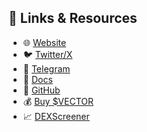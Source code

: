 ## 🔗 Links & Resources

- 🌐 [Website](https://vector-ai.pro)
- 🐦 [Twitter/X](https://x.com/vectorai_x)
- 💬 [Telegram](https://t.me/vectorai_tg)
- 📖 [Docs](https://docs.vector-ai.pro)
- 🧠 [GitHub](https://github.com/vectoraidev)
- 💰 [Buy $VECTOR](https://app.uniswap.org/swap?outputCurrency=0x569Dd3298E114Da858415ee5672C8F2AB57938Bf&chain=ethereum)
- 📈 [DEXScreener](https://dexscreener.com/ethereum/0x0a52a68f468719c8ab0bb1c083040c051480680e)
